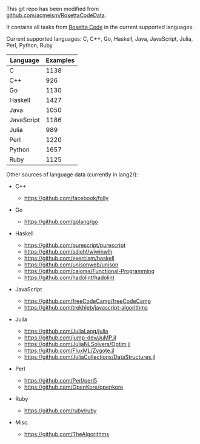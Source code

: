 This git repo has been modified from [github.com/acmeism/RosettaCodeData](https://github.com/acmeism/RosettaCodeData).

It contains all tasks from [Rosetta Code](https://rosettacode.org) in the current supported languages.

Current supported languages: C, C++, Go, Haskell, Java, JavaScript, Julia, Perl, Python, Ruby

| Language    | Examples    |
| ----------- | ----------- |
| C           | 1138        |
| C++         | 926         |
| Go          | 1130        |
| Haskell     | 1427        |
| Java        | 1050        |
| JavaScript  | 1186        |
| Julia       | 989         |
| Perl        | 1220        |
| Python      | 1657        |
| Ruby        | 1125        |

Other sources of language data (currently in lang2/):
- C++
  - https://github.com/facebook/folly
  
- Go
  - https://github.com/golang/go
  
- Haskell
  - https://github.com/purescript/purescript
  - https://github.com/sdiehl/wiwinwlh
  - https://github.com/exercism/haskell
  - https://github.com/unisonweb/unison
  - https://github.com/caiorss/Functional-Programming
  - https://github.com/hadolint/hadolint
  
- JavaScript
  - https://github.com/freeCodeCamp/freeCodeCamp
  - https://github.com/trekhleb/javascript-algorithms
  
- Julia
  - https://github.com/JuliaLang/julia
  - https://github.com/jump-dev/JuMP.jl
  - https://github.com/JuliaNLSolvers/Optim.jl
  - https://github.com/FluxML/Zygote.jl
  - https://github.com/JuliaCollections/DataStructures.jl
  
- Perl
  - https://github.com/Perl/perl5
  - https://github.com/OpenKore/openkore
  
- Ruby
  - https://github.com/ruby/ruby
  
- Misc.
  - https://github.com/TheAlgorithms
